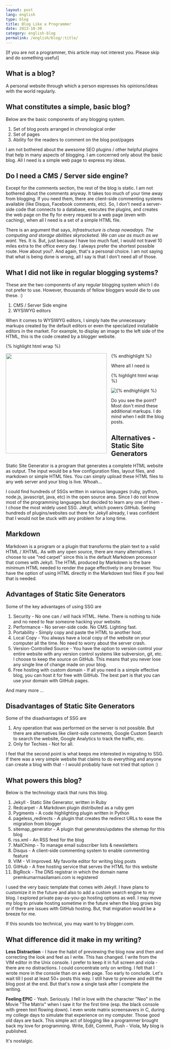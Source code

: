 ```yaml
---
layout: post
lang: english
type: blog
title: Blog Like a Programmer
date: 2013-10-30
category: english-blog
permalink: /english/blog/:title/
---
```


[If you are not a programmer, this article may not interest you. Please skip and do something useful]

## What is a blog?

A personal website through which a person expresses his opinions/ideas with the world regularly.

## What constitutes a simple, basic blog?

Below are the basic components of any blogging system.

1. Set of blog posts arranged in chronological order
2. Set of pages
3. Ability for the readers to comment on the blog post/pages

I am not bothered about the awesome SEO plugins / other helpful plugins that help in many aspects of blogging. I am concerned only about the basic blog. All I need is a simple web page to express my ideas.

## Do I need a CMS / Server side engine?

Except for the comments section, the rest of the blog is static. I am not bothered about the comments anyway. It takes too much of your time away from blogging. If you need them, there are client-side commenting systems available (like Disqus, Facebook comments, etc). So, I don't need a server-side code that connects to a database, executes the plugins, and creates the web page on the fly for every request to a web page (even with caching), when all I need is a set of a simple HTML file.

There is an argument that says, *Infrastructure is cheap nowadays. The computing and storage abilities skyrocketed. We can use as much as we want*. Yes. It is. But, just because I have too much fuel, I would not travel 10 miles extra to the office every day. I always prefer the shortest possible route. How about you?. And again, that's a personal choice. I am not saying that what is being done is wrong, all I say is that I don't need all of those.

## What I did not like in regular blogging systems?

These are the two components of any regular blogging system which I do not prefer to use. However, thousands of fellow bloggers would die to use these. :)

1. CMS / Server Side engine
2. WYSIWYG editors

When it comes to WYSIWYG editors, I simply hate the unnecessary markups created by the default editors or even the specialized installable editors in the market. For example, to display an image to the left side of the HTML, this is the code created by a blogger website.

{% highlight html wrap  %}

<div class="separator" style="clear: both; text-align: center;">
<a href="http://1.bp.blogspot.com/image.jpg" imageanchor="1"
style="clear: left; float: left; margin-bottom: 1em; margin-right: 1em;">
<img border="0" height="318" src="http://1.bp.blogspot.com/image.jpg" width="320" />
</a></div>

{% endhighlight %}

Where all I need is

{% highlight html wrap  %}

<img style="float: left;" src="{{site.english.blog.downloads}}/image.jpg"/>

{% endhighlight %}


Do you see the point? Most don't mind these additional markups. I do mind when I edit the blog posts.

## Alternatives - Static Site Generators

Static Site Generator is a program that generates a complete HTML website as output. The input would be a few configuration files, layout files, and markdown or simple HTML files. You can simply upload these HTML files to any web server and your blog is live. Whoah...

I could find hundreds of SSGs written in various languages (ruby, python, node.js, javascript, java, etc) in the open source area. Since I do not know most of the programming languages but decided to learn any one of them - I chose the most widely used SSG. Jekyll, which powers GitHub. Seeing hundreds of plugins/websites out there for Jekyll already, I was confident that I would not be stuck with any problem for a long time.

## Markdown

Markdown is a program or a plugin that transforms the plain text to a valid HTML / XHTML. As with any open source, there are many alternatives. I choose to use "red carpet" since this is the default Markdown processor that comes with Jekyll. The HTML produced by Markdown is the bare minimum HTML needed to render the page effectively in any browser. You have the option of using HTML directly in the Markdown text files if you feel that is needed.

## Advantages of Static Site Generators

Some of the key advantages of using SSG are

1. Security - No one can / will hack HTML. Hehe. There is nothing to hide and no need to fear someone hacking your website.
2. Performance - No server-side code. No CMS. Lighting fast.
3. Portability - Simply copy and paste the HTML to another host.
4. Local Copy - You always have a local copy of the website on your computer all the time. No need to worry about the server crash.
5. Version-Controlled Source - You have the option to version control your entire website with any version control systems like subversion, git, etc. I choose to keep the source on GitHub. This means that you never lose any single line of change made on your blog.
6. Free hosting with custom domain - If all you need is a simple effective blog, you can host it for free with GitHub. The best part is that you can use your domain with GitHub pages.

And many more ...

## Disadvantages of Static Site Generators

Some of the disadvantages of SSG are

1. Any operation that was performed on the server is not possible. But there are alternatives like client-side comments, Google Custom Search to search the website, Google Analytics to track the traffic, etc.
2. Only for Techies - Not for all.

I feel that the second point is what keeps me interested in migrating to SSG. If there was a very simple website that claims to do everything and anyone can create a blog with that - I would probably have not tried that option :)

## What powers this blog?

Below is the technology stack that runs this blog.

1. Jekyll - Static Site Generator, written in Ruby
2. Redcarpet - A Markdown plugin distributed as a ruby gem
3. Pygments - A code highlighting plugin written in Python
4. pageless_redirects - A plugin that creates the redirect URLs to ease the migration from blogger
5. sitemap_generator - A plugin that generates/updates the sitemap for this blog
6. rss.xml - An RSS feed for the blog
7. MailChimp - To manage email subscriber lists & newsletters
8. Disqus - A client-side commenting system to enable commenting feature
9. VIM - VI Improved. My favorite editor for writing blog posts
10. GitHub - A free hosting service that serves the HTML for this website
11. BigRock - The DNS registrar in which the domain name premkumarmasilamani.com is registered

I used the very basic template that comes with Jekyll. I have plans to customize it in the future and also to add a custom search engine to my blog. I explored private pay-as-you-go hosting options as well. I may move my blog to private hosting sometime in the future when the blog grows big or if there are issues with GitHub hosting. But, that migration would be a breeze for me.

If this sounds too technical, you may want to try blogger.com.

## What difference did it make in my writing?

**Less Distraction** - I have the habit of previewing the blog now and then and correcting the look and feel as I write. This has changed. I write from the VIM editor in the Unix console. I prefer to keep it in full screen and viola - there are no distractions. I could concentrate only on writing. I felt that I wrote more in the console than on a web page. Too early to conclude. Let's wait till I post at least 50+ posts this way.  I still have to preview and edit the blog post at the end. But that's now a single task after I complete the writing.

**Feeling EPIC** - Yeah. Seriously. I fell in love with the character "Neo" in the Movie "The Matrix" when I saw it for the first time (esp. the black console with green text flowing down). I even wrote matrix screensavers in C, during my college days to simulate that experience on my computer. Those good old days are back. This simple act of blogging like a programmer brought back my love for programming. Write, Edit, Commit, Push - Viola, My blog is published.

It's nostalgic.
